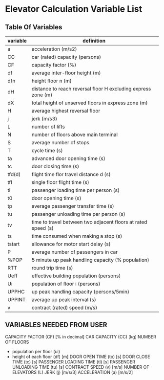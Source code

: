 # Elevator Calculation Variable List

## Table Of Variables

|variable    |definition                                                    |
|------------|--------------------------------------------------------------|
|a           |acceleration (m/s2)                                           |
|CC          |car (rated) capacity (persons)                                |
|CF          |capacity factor (%)                                           |
|df          |average inter-floor height (m)                                |
|dfn         |height floor n (m)                                            |
|dH          |distance to reach reversal floor H excluding express zone (m) |
|dX          |total height of unserved floors in express zone (m)           |
|H           |average highest reversal floor                                |
|j           |jerk (m/s3)                                                   |
|L           |number of lifts                                               |
|N           |number of floors above main terminal                          |
|S           |average number of stops                                       |
|T           |cycle time (s)                                                |
|ta          |advanced door opening time (s)                                |
|tc          |door closing time (s)                                         |
|tfd(d)      |flight time flor travel distance d (s)                        |
|tfl         |single floor flight time (s)                                  |
|tl          |passenger loading time per person (s)                         |
|t0          |door opening time (s)                                         |
|tp          |average passenger transfer time (s)                           |
|tu          |passenger unloading time per person (s)                       |
|tv          |time to travel between two adjacent floors at rated speed (s) |
|ts          |time consumed when making a stop (s)                          |
|tstart      |allowance for motor start delay (s)                           |
|P           |average number of passengers in car                           |
|%POP        |5 minute up peak handling capacity (% population)             |
|RTT         |round trip time (s)                                           |
|Ueff        |effective building population (persons)                       |
|Ui          |population of floor i (persons)                               |
|UPPHC       |up peak handling capacity (persons/5min)                      |
|UPPINT      |average up peak interval (s)                                  |
|v           |contract (rated) speed (m/s)                                  |

## VARIABLES NEEDED FROM USER

CAPACITY FACTOR             (CF)    [% in decimal]
CAR CAPACITY                (CC)    [kg]
NUMBER OF FLOORS
- population per floor      (ui)
- height of each floor      (df)    [m]
DOOR OPEN TIME              (to)    [s]
DOOR CLOSE TIME             (tc)    [s]
PASSENGER LOADING TIME      (tl)    [s]
PASSENGER UNLOADING TIME    (tu)    [s]
CONTRACT SPEED              (v)     [m/s]
NUMBER OF ELEVATORS         (L)
JERK                        (j)     [m/s/3]
ACCELERATION                (a)     [m/s/2]